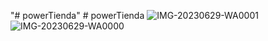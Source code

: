 "# powerTienda" 
#   p o w e r T i e n d a 
 
 ![IMG-20230629-WA0001](https://github.com/p1p1turr1p1/powerTienda/assets/127997889/15264d84-b99d-4b2f-b4f1-2331feefbb5f)
![IMG-20230629-WA0000](https://github.com/p1p1turr1p1/powerTienda/assets/127997889/53c226cd-4099-4dc5-8563-aaabd0cad4c8)
